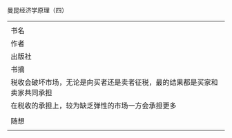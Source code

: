 曼昆经济学原理（四）

|     |
| --- |
|  |
| 书名  |
| 作者  |
| 出版社 |
| 书摘  |
| 税收会破坏市场，无论是向买者还是卖者征税，最的结果都是买家和卖家共同承担 |
| 在税收的承担上，较为缺乏弹性的市场一方会承担更多 |
|     |
| 随想  |
|     |